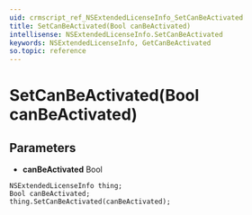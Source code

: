 ```yaml
---
uid: crmscript_ref_NSExtendedLicenseInfo_SetCanBeActivated
title: SetCanBeActivated(Bool canBeActivated)
intellisense: NSExtendedLicenseInfo.SetCanBeActivated
keywords: NSExtendedLicenseInfo, GetCanBeActivated
so.topic: reference
---
```


# SetCanBeActivated(Bool canBeActivated)

## Parameters

* **canBeActivated** Bool

```crmscript
NSExtendedLicenseInfo thing;
Bool canBeActivated;
thing.SetCanBeActivated(canBeActivated);
```

